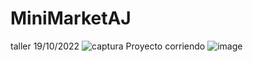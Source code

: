 # MiniMarketAJ
taller 19/10/2022
![captura](https://user-images.githubusercontent.com/67281150/196804363-f7939247-a1d7-4946-a7dc-51ef46b0d09c.JPG)
Proyecto corriendo
![image](https://user-images.githubusercontent.com/105894228/196806350-2a150e67-75bb-4a34-a04e-0799981e7a1e.png)

